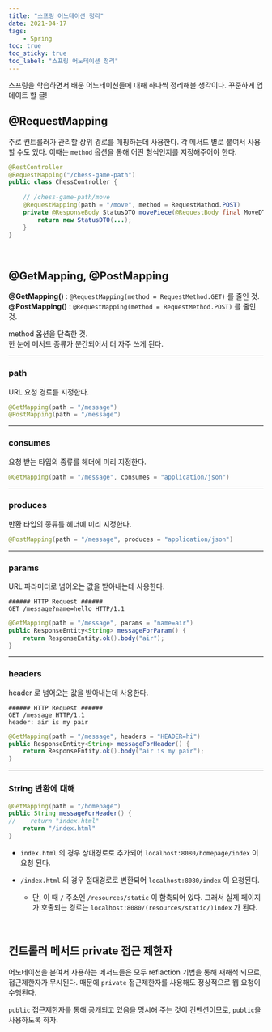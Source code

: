 ```yaml
---
title: "스프링 어노테이션 정리"
date: 2021-04-17
tags:
    - Spring
toc: true
toc_sticky: true 
toc_label: "스프링 어노테이션 정리"
---
```


스프링을 학습하면서 배운 어노테이션들에 대해 하나씩 정리해볼 생각이다.
꾸준하게 업데이트 할 글!

## @RequestMapping
주로 컨트롤러가 관리할 상위 경로를 매핑하는데 사용한다. 각 메서드 별로 붙여서 사용 할 수도 있다. 
이때는 `method` 옵션을 통해 어떤 형식인지를 지정해주어야 한다.

```java
@RestController
@RequestMapping("/chess-game-path")
public class ChessController {
    
    // /chess-game-path/move
    @RequestMapping(path = "/move", method = RequestMathod.POST)
    private @ResponseBody StatusDTO movePiece(@RequestBody final MoveDTO moveDTO) {
        return new StatusDTO(...);
    }
}
```

<br>

## @GetMapping, @PostMapping
**@GetMapping()** :  `@RequestMapping(method = RequestMethod.GET)` 를 줄인 것.  
**@PostMapping()** : `@RequestMapping(method = RequestMethod.POST)` 를 줄인 것.

method 옵션을 단축한 것.  
한 눈에 메서드 종류가 분간되어서 더 자주 쓰게 된다.

---

### path
URL 요청 경로를 지정한다.

```java
@GetMapping(path = "/message")
@PostMapping(path = "/message")
```

---

### consumes
요청 받는 타입의 종류를 헤더에 미리 지정한다.

```java
@GetMapping(path = "/message", consumes = "application/json")
```

---

### produces
반환 타입의 종류를 헤더에 미리 지정한다.

```java
@PostMapping(path = "/message", produces = "application/json")
```

---

### params
URL 파라미터로 넘어오는 값을 받아내는데 사용한다.
```
###### HTTP Request ######
GET /message?name=hello HTTP/1.1
```
```java
@GetMapping(path = "/message", params = "name=air")
public ResponseEntity<String> messageForParam() {
    return ResponseEntity.ok().body("air");
}
```

---

### headers
header 로 넘어오는 값을 받아내는데 사용한다.
```
###### HTTP Request ######
GET /message HTTP/1.1
header: air is my pair
```
```java
@GetMapping(path = "/message", headers = "HEADER=hi")
public ResponseEntity<String> messageForHeader() {
    return ResponseEntity.ok().body("air is my pair");
}
```

---

### String 반환에 대해
```java
@GetMapping(path = "/homepage")
public String messageForHeader() {
//    return "index.html"
    return "/index.html"
}
```

- `index.html` 의 경우 상대경로로 추가되어 `localhost:8080/homepage/index` 이 요청 된다.
  
- `/index.html` 의 경우 절대경로로 변환되어 `localhost:8080/index` 이 요청된다.  
    - 단, 이 때 `/` 주소엔 `/resources/static` 이 함축되어 있다. 그래서 실제 페이지가 호출되는 경로는 
      `localhost:8080/(resources/static/)index` 가 된다.

<br>

## 컨트롤러 메서드 private 접근 제한자
어노테이션을 붇여서 사용하는 메서드들은 모두 reflaction 기법을 통해 재해석 되므로, 접근제한자가 무시된다. 
때문에 `private` 접근제한자를 사용해도 정상적으로 웹 요청이 수행된다.

`public` 접근제한자를 통해 공개되고 있음을 명시해 주는 것이 컨벤션이므로, `public`을 사용하도록 하자.

<br>